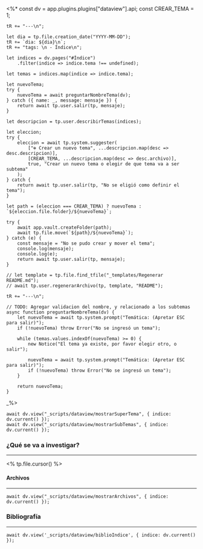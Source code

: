 <%* 
	const dv = app.plugins.plugins["dataview"].api;
	const CREAR_TEMA = 1;

	tR += "---\n"; 

	let dia = tp.file.creation_date("YYYY-MM-DD");
	tR += `dia: ${dia}\n`;
	tR += "tags: \n - Índice\n";

	let indices = dv.pages("#Índice")
		.filter(indice => indice.tema !== undefined);
		
	let temas = indices.map(indice => indice.tema);

	let nuevoTema;
	try {
		nuevoTema = await preguntarNombreTema(dv);
	} catch ({ name: _, message: mensaje }) {
		return await tp.user.salir(tp, mensaje);
	}

	let descripcion = tp.user.describirTemas(indices);
	
	let eleccion;
	try {
		eleccion = await tp.system.suggester(
			["⊕ Crear un nuevo tema", ...descripcion.map(desc => desc.descripcion)], 
			[CREAR_TEMA, ...descripcion.map(desc => desc.archivo)], 
			true, "Crear un nuevo tema o elegir de que tema va a ser subtema"
		);
	} catch {
		return await tp.user.salir(tp, "No se eligió como definir el tema");
	}		

	let path = (eleccion === CREAR_TEMA) ? nuevoTema : `${eleccion.file.folder}/${nuevoTema}`;

	try {
		await app.vault.createFolder(path);
		await tp.file.move(`${path}/${nuevoTema}`);
	} catch (e) {
		const mensaje = "No se pudo crear y mover el tema";
		console.log(mensaje);
		console.log(e);
		return await tp.user.salir(tp, mensaje);
	}

	// let template = tp.file.find_tfile("_templates/Regenerar README.md");
	// await tp.user.regenerarArchivo(tp, template, "README");

	tR += "---\n";

	// TODO: Agregar validacion del nombre, y relacionado a los subtemas
	async function preguntarNombreTema(dv) {
		let nuevoTema = await tp.system.prompt("Temática: (Apretar ESC para salir)");
		if (!nuevoTema) throw Error("No se ingresó un tema");

		while (temas.values.indexOf(nuevoTema) >= 0) {
			new Notice("El tema ya existe, por favor elegir otro, o salir");
			
			nuevoTema = await tp.system.prompt("Temática: (Apretar ESC para salir)");
			if (!nuevoTema) throw Error("No se ingresó un tema");
		}

		return nuevoTema;
	}
_%>
```dataviewjs
await dv.view("_scripts/dataview/mostrarSuperTema", { indice: dv.current() });
await dv.view("_scripts/dataview/mostrarSubTemas", { indice: dv.current() });
```
### ¿Qué se va a investigar?
---
<% tp.file.cursor() %>


#### Archivos
---
```dataviewjs
await dv.view("_scripts/dataview/mostrarArchivos", { indice: dv.current() });
```


### Bibliografía
---
```dataviewjs
await dv.view('_scripts/dataview/biblioIndice', { indice: dv.current() });
```